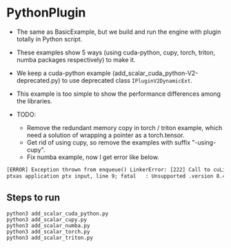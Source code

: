 # PythonPlugin

+ The same as BasicExample, but we build and run the engine with plugin totally in Python script.

+ These examples show 5 ways (using cuda-python, cupy, torch, triton, numba packages respectively) to make it.

+ We keep a cuda-python example (add_scalar_cuda_python-V2-deprecated.py) to use deprecated class `IPluginV2DynamicExt`.

+ This example is too simple to show the performance differences among the libraries.

+ TODO:
  + Remove the redundant memory copy in torch / triton example, which need a solution of wrapping a pointer as a torch.tensor.
  + Get rid of using cupy, so remove the examples with suffix "-using-cupy".
  + Fix numba example, now I get error like below.

```txt
[ERROR] Exception thrown from enqueue() LinkerError: [222] Call to cuLinkAddData results in CUDA_ERROR_UNSUPPORTED_PTX_VERSION
ptxas application ptx input, line 9; fatal   : Unsupported .version 8.4; current version is '8.3'
```

## Steps to run

```shell
python3 add_scalar_cuda_python.py
python3 add_scalar_cupy.py
python3 add_scalar_numba.py
python3 add_scalar_torch.py
python3 add_scalar_triton.py
```
